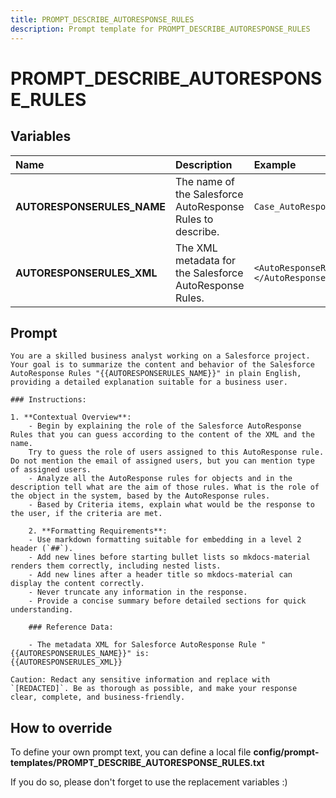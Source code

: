 ```yaml
---
title: PROMPT_DESCRIBE_AUTORESPONSE_RULES
description: Prompt template for PROMPT_DESCRIBE_AUTORESPONSE_RULES
---
```


# PROMPT_DESCRIBE_AUTORESPONSE_RULES

## Variables

| Name                       | Description                                                | Example                                      |
|:---------------------------|:-----------------------------------------------------------|:---------------------------------------------|
| **AUTORESPONSERULES_NAME** | The name of the Salesforce AutoResponse Rules to describe. | `Case_AutoResponse_Rules`                    |
| **AUTORESPONSERULES_XML**  | The XML metadata for the Salesforce AutoResponse Rules.    | `<AutoResponseRules>...</AutoResponseRules>` |

## Prompt

```
You are a skilled business analyst working on a Salesforce project. Your goal is to summarize the content and behavior of the Salesforce AutoResponse Rules "{{AUTORESPONSERULES_NAME}}" in plain English, providing a detailed explanation suitable for a business user.

### Instructions:

1. **Contextual Overview**:
    - Begin by explaining the role of the Salesforce AutoResponse Rules that you can guess according to the content of the XML and the name.
    Try to guess the role of users assigned to this AutoResponse rule. Do not mention the email of assigned users, but you can mention type of assigned users.
    - Analyze all the AutoResponse rules for objects and in the description tell what are the aim of those rules. What is the role of the object in the system, based by the AutoResponse rules.
    - Based by Criteria items, explain what would be the response to the user, if the criteria are met.

    2. **Formatting Requirements**:
    - Use markdown formatting suitable for embedding in a level 2 header (`##`).
    - Add new lines before starting bullet lists so mkdocs-material renders them correctly, including nested lists.
    - Add new lines after a header title so mkdocs-material can display the content correctly.
    - Never truncate any information in the response.
    - Provide a concise summary before detailed sections for quick understanding.

    ### Reference Data:

    - The metadata XML for Salesforce AutoResponse Rule "{{AUTORESPONSERULES_NAME}}" is:
{{AUTORESPONSERULES_XML}}

Caution: Redact any sensitive information and replace with `[REDACTED]`. Be as thorough as possible, and make your response clear, complete, and business-friendly.

```

## How to override

To define your own prompt text, you can define a local file **config/prompt-templates/PROMPT_DESCRIBE_AUTORESPONSE_RULES.txt**

If you do so, please don't forget to use the replacement variables :)
